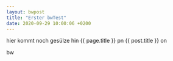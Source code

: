 ```yaml
---
layout: bwpost
title: "Erster bwTest"
date: 2020-09-29 10:00:06 +0200
---
```

hier kommt noch gesülze hin
{{ page.title }} pn
{{ post.title }} on

bw
